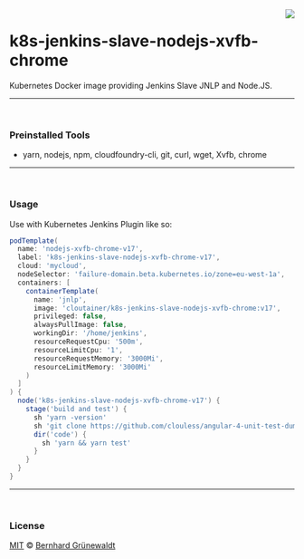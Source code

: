 <img src="https://cloutainer.github.io/documentation/images/cloutainer.svg?v5" align="right">

# k8s-jenkins-slave-nodejs-xvfb-chrome

Kubernetes Docker image providing Jenkins Slave JNLP and Node.JS.


-----
&nbsp;

### Preinstalled Tools

 * yarn, nodejs, npm, cloudfoundry-cli, git, curl, wget, Xvfb, chrome

-----
&nbsp;

### Usage

Use with Kubernetes Jenkins Plugin like so:

```groovy
podTemplate(
  name: 'nodejs-xvfb-chrome-v17',
  label: 'k8s-jenkins-slave-nodejs-xvfb-chrome-v17',
  cloud: 'mycloud',
  nodeSelector: 'failure-domain.beta.kubernetes.io/zone=eu-west-1a',
  containers: [
    containerTemplate(
      name: 'jnlp',
      image: 'cloutainer/k8s-jenkins-slave-nodejs-xvfb-chrome:v17',
      privileged: false,
      alwaysPullImage: false,
      workingDir: '/home/jenkins',
      resourceRequestCpu: '500m',
      resourceLimitCpu: '1',
      resourceRequestMemory: '3000Mi',
      resourceLimitMemory: '3000Mi'
    )
  ]
) {
  node('k8s-jenkins-slave-nodejs-xvfb-chrome-v17') {
    stage('build and test') {
      sh 'yarn -version'
      sh 'git clone https://github.com/clouless/angular-4-unit-test-dummy.git code'
      dir('code') {
        sh 'yarn && yarn test'
      }
    }
  }
}
```


-----
&nbsp;

### License

[MIT](https://github.com/cloutainer/k8s-jenkins-slave-nodejs-xvfb-chrome/blob/master/LICENSE) © [Bernhard Grünewaldt](https://github.com/clouless)
